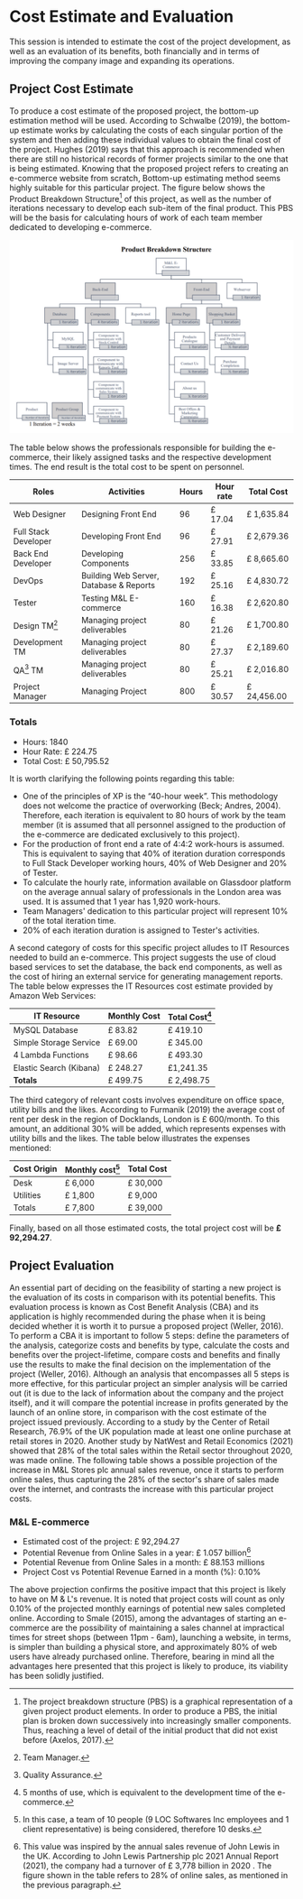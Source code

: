 # Cost Estimate and Evaluation

This session is intended to estimate the cost of the project development, as well as an evaluation of its benefits, both financially and in terms of improving the company image and expanding its operations.

## Project Cost Estimate

To produce a cost estimate of the proposed project, the bottom-up estimation method will be used. According to Schwalbe (2019), the bottom-up estimate works by calculating the costs of each singular portion of the system and then adding these individual values to obtain the final cost of the project.
Hughes (2019) says that this approach is recommended when there are still no historical records of former projects similar to the one that is being estimated. Knowing that the proposed project refers to creating an e-commerce website from scratch, Bottom-up estimating method seems highly suitable for this particular project.
The figure below shows the Product Breakdown Structure[^1] of this project, as well as the number of iterations necessary to develop each sub-item of the final product. This PBS will be the basis for calculating hours of work of each team member dedicated to developing e-commerce.

![PBS](./img/product_breakdown.md.png)

The table below shows the professionals responsible for building the e-commerce, their likely assigned tasks and the respective development times. The end result is the total cost to be spent on personnel.

| Roles | Activities | Hours | Hour rate | Total Cost |
| ----- | ---------- | ----- | --------- | ---------- |
| Web Designer | Designing Front End | 96 | £ 17.04 | £ 1,635.84 |
| Full Stack Developer | Developing Front End | 96 | £ 27.91 | £ 2,679.36 |
| Back End Developer | Developing Components | 256 | £ 33.85 | £ 8,665.60 |
| DevOps | Building Web Server, Database & Reports | 192 | £ 25.16 | £ 4,830.72 |
| Tester | Testing M&L E-commerce | 160 | £ 16.38 | £ 2,620.80 | 
| Design TM[^3] | Managing project deliverables | 80 | £ 21.26 | £ 1,700.80 |
| Development TM | Managing project deliverables | 80 | £ 27.37 | £ 2,189.60 |
| QA[^4] TM | Managing project deliverables | 80 | £ 25.21 | £ 2,016.80 |
| Project Manager | Managing Project | 800 | £ 30.57 | £ 24,456.00 | 

### Totals
- Hours: 1840
- Hour Rate: £ 224.75
- Total Cost: £ 50,795.52

It is worth clarifying the following points regarding this table:
- One of the principles of XP is the “40-hour week”. This methodology does not welcome the practice of overworking (Beck; Andres, 2004). Therefore, each iteration is equivalent to 80 hours of work by the team member (it is assumed that all personnel assigned to the production of the e-commerce are dedicated exclusively to this project).
- For the production of front end a rate of 4:4:2 work-hours is assumed. This is equivalent to saying that 40% of iteration duration corresponds to Full Stack Developer working hours, 40% of Web Designer and 20% of Tester.
- To calculate the hourly rate, information available on Glassdoor platform on the average annual salary of professionals in the London area was used. It is assumed that 1 year has 1,920 work-hours.
- Team Managers' dedication to this particular project will represent 10% of the total iteration time.
- 20% of each iteration duration is assigned to Tester's activities.

A second category of costs for this specific project alludes to IT Resources needed to build an e-commerce. This project suggests the use of cloud based services to set the database, the back end components, as well as the cost of hiring an external service for generating management reports.
The table below expresses the IT Resources cost estimate provided by Amazon Web Services:

| IT Resource | Monthly Cost | Total Cost[^5] |
| ----------- | ------------ | -------------- |
| MySQL Database | £ 83.82 | £ 419.10 |
| Simple Storage Service | £ 69.00 | £ 345.00 | 
| 4 Lambda Functions | £ 98.66 | £ 493.30 |
| Elastic Search (Kibana) | £ 248.27 | £1,241.35 |
| **Totals** | £ 499.75 | £ 2,498.75 |

The third category of relevant costs involves expenditure on office space, utility bills and the likes. According to Furmanik (2019) the average cost of rent per desk in the region of Docklands, London is £ 600/month. To this amount, an additional 30% will be added, which represents expenses with utility bills and the likes. The table below illustrates the expenses mentioned:

| Cost Origin | Monthly cost[^6] | Total Cost |
| ----------- | ------------ | -------------- |
| Desk | £ 6,000 | £ 30,000 |
| Utilities | £ 1,800 | £ 9,000 |
| Totals | £ 7,800 | £ 39,000 |

Finally, based on all those estimated costs, the total project cost will be **£ 92,294.27**.

## Project Evaluation

An essential part of deciding on the feasibility of starting a new project is the evaluation of its costs in comparison with its potential benefits. This evaluation process is known as Cost Benefit Analysis (CBA) and its application is highly recommended during the phase when it is being decided whether it is worth it to pursue a proposed project (Weller, 2016).
To perform a CBA it is important to follow 5 steps: define the parameters of the analysis, categorize costs and benefits by type, calculate the costs and benefits over the project-lifetime, compare costs and benefits and finally use the results to make the final decision on the implementation of the project (Weller, 2016).
Although an analysis that encompasses all 5 steps is more effective, for this particular project an simpler analysis will be carried out (it is due to the lack of information about the company and the project itself), and it will compare the potential increase in profits generated by the launch of an online store, in comparison with the cost estimate of the project issued previously.
According to a study by the Center of Retail Research, 76.9% of the UK population made at least one online purchase at retail stores in 2020. Another study by NatWest and Retail Economics (2021) showed that 28% of the total sales within the Retail sector throughout 2020, was made online.
The following table shows a possible projection of the increase in M&L Stores plc annual sales revenue, once it starts to perform online sales, thus capturing the 28% of the sector's share of sales made over the internet, and contrasts the increase with this particular project costs.

### M&L E-commerce
- Estimated cost of the project: £ 92,294.27
- Potential Revenue from Online Sales in a year: £ 1.057 billion[^7]
- Potential Revenue from Online Sales in a month: £ 88.153 millions
- Project Cost vs Potential Revenue Earned in a month (%): 0.10%

The above projection confirms the positive impact that this project is likely to have on M & L's revenue. It is noted that project costs will count as only 0.10% of the projected monthly earnings of potential new sales completed online.
According to Smale (2015), among the advantages of starting an e-commerce are the possibility of maintaining a sales channel at impractical times for street shops (between 11pm - 6am), launching a website, in terms, is simpler than building a physical store, and approximately 80% of web users have already purchased online.
Therefore, bearing in mind all the advantages here presented  that this project is likely to produce, its viability has been solidly justified.

[^1]: The project breakdown structure (PBS) is a graphical representation of a given project product elements. In order to produce a PBS, the initial plan is broken down successively into increasingly smaller components. Thus, reaching a level of detail of the initial product that did not exist before (Axelos, 2017).
[^2]: Hours worked on the project.
[^3]: Team Manager.
[^4]: Quality Assurance.
[^5]: 5 months of use, which is equivalent to the development time of the e-commerce.
[^6]: In this case, a team of 10 people (9 LOC Softwares Inc employees and 1 client representative) is being considered, therefore 10 desks.
[^7]: This value was inspired by the annual sales revenue of John Lewis in the UK. According to John Lewis Partnership plc 2021 Annual Report (2021), the company had a turnover of £ 3,778 billion in 2020 . The figure shown in the table refers to 28% of online sales, as mentioned in the previous paragraph.